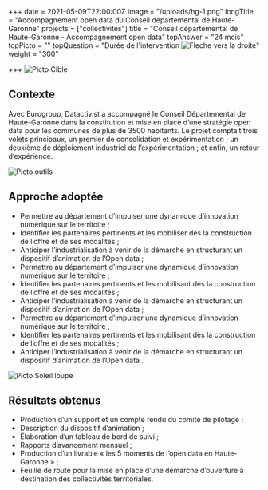 +++
date = 2021-05-09T22:00:00Z
image = "/uploads/hg-1.png"
longTitle = "Accompagnement open data du Conseil départemental de Haute-Garonne"
projects = ["collectivites"]
title = "Conseil départemental de Haute-Garonne - Accompagnement open data"
topAnswer = "24 mois"
topPicto = ""
topQuestion = "Durée de l'intervention ![Fleche vers la droite](/images/white-dotted-arrow.svg)"
weight = "300"

+++
![Picto Cible](/images/target.svg)

## Contexte

Avec Eurogroup, Datactivist a accompagné le Conseil Départemental de Haute-Garonne dans la constitution et mise en place d’une stratégie open data pour les communes de plus de 3500 habitants. Le projet comptait trois volets principaux, un premier de consolidation et expérimentation ; un deuxième de déploiement industriel de l’expérimentation ; et enfin, un retour d’expérience.

![Picto outils](/images/tools.svg)

## Approche adoptée

* Permettre au département d’impulser une dynamique d’innovation numérique sur le territoire ;
* Identifier les partenaires pertinents et les mobiliser dès la construction de l’offre et de ses modalités ;
* Anticiper l’industrialisation à venir de la démarche en structurant un dispositif d’animation de l’Open data ;
* Permettre au département d’impulser une dynamique d’innovation numérique sur le territoire ;
* Identifier les partenaires pertinents et les mobilisant dès la construction de l’offre et de ses modalités ;
* Anticiper l’industrialisation à venir de la démarche en structurant un dispositif d’animation de l’Open data ;
* Permettre au département d’impulser une dynamique d’innovation numérique sur le territoire ;
* Identifier les partenaires pertinents et les mobilisant dès la construction de l’offre et de ses modalités ;
* Anticiper l’industrialisation à venir de la démarche en structurant un dispositif d’animation de l’Open data .

![Picto Soleil loupe](/images/search-sun.svg)

## Résultats obtenus

* Production d’un support et un compte rendu du comité de pilotage ;
* Description du dispositif d’animation ;
* Élaboration d’un tableau de bord de suivi ;
* Rapports d’avancement mensuel ;
* Production d’un livrable « les 5 moments de l’open data en Haute-Garonne » ;
* Feuille de route pour la mise en place d’une démarche d’ouverture à destination des collectivités territoriales.